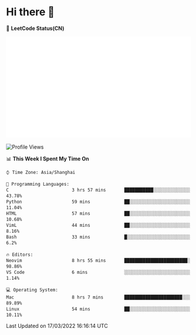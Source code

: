 # Hi there 👋

📝 **LeetCode Status(CN)**

![wsmbsbbz's LeetCode status](https://github.com/wsmbsbbz/wsmbsbbz/blob/main/status.svg)

<!--
**wsmbsbbz/wsmbsbbz** is a ✨ _special_ ✨ repository because its `README.md` (this file) appears on your GitHub profile.

Here are some ideas to get you started:

- 🔭 I’m currently working on ...
- 🌱 I’m currently learning ...
- 👯 I’m looking to collaborate on ...
- 🤔 I’m looking for help with ...
- 💬 Ask me about ...
- 📫 How to reach me: ...
- 😄 Pronouns: ...
- ⚡ Fun fact: ...
-->
<!--START_SECTION:waka-->
![Profile Views](http://img.shields.io/badge/Profile%20Views-1-blue)

📊 **This Week I Spent My Time On** 

```text
⌚︎ Time Zone: Asia/Shanghai

💬 Programming Languages: 
C                        3 hrs 57 mins       ███████████░░░░░░░░░░░░░░   43.78% 
Python                   59 mins             ██░░░░░░░░░░░░░░░░░░░░░░░   11.04% 
HTML                     57 mins             ██░░░░░░░░░░░░░░░░░░░░░░░   10.68% 
VimL                     44 mins             ██░░░░░░░░░░░░░░░░░░░░░░░   8.16% 
Bash                     33 mins             █░░░░░░░░░░░░░░░░░░░░░░░░   6.2%

🔥 Editors: 
Neovim                   8 hrs 55 mins       ████████████████████████░   98.86% 
VS Code                  6 mins              ░░░░░░░░░░░░░░░░░░░░░░░░░   1.14%

💻 Operating System: 
Mac                      8 hrs 7 mins        ██████████████████████░░░   89.89% 
Linux                    54 mins             ██░░░░░░░░░░░░░░░░░░░░░░░   10.11%

```


 Last Updated on 17/03/2022 16:16:14 UTC
<!--END_SECTION:waka-->

